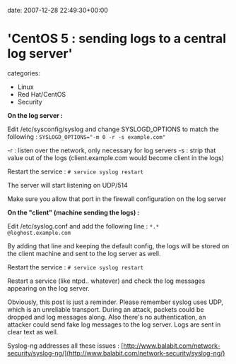 


date: 2007-12-28 22:49:30+00:00


# 'CentOS 5 : sending logs to a central log server'

categories:
- Linux
- Red Hat/CentOS
- Security


**On the log server :**

Edit /etc/sysconfig/syslog and change SYSLOGD_OPTIONS to match the following :
`SYSLOGD_OPTIONS="-m 0 -r -s example.com"`

-r : listen over the network, only necessary for log servers
-s : strip that value out of the logs (client.example.com would become client in the logs)

Restart the service :
`# service syslog restart`

The server will start listening on UDP/514

Make sure you allow that port in the firewall configuration on the log server



**On the "client" (machine sending the logs) :**

Edit /etc/syslog.conf and add the following line :
`*.*	@loghost.example.com`

By adding that line and keeping the default config, the logs will be stored on the client machine and sent to the log server as well.

Restart the service :
`# service syslog restart`

Restart a service (like ntpd.. whatever) and check the log messages appearing on the log server.


Obviously, this post is just a reminder.
Please remember syslog uses UDP, which is an unreliable transport.
During an attack, packets could be dropped and log messages along.
Also there's no authentication, an attacker could send fake log messages to the log server.
Logs are sent in clear text as well.

Syslog-ng addresses all these issues :
[http://www.balabit.com/network-security/syslog-ng/](http://www.balabit.com/network-security/syslog-ng/)
